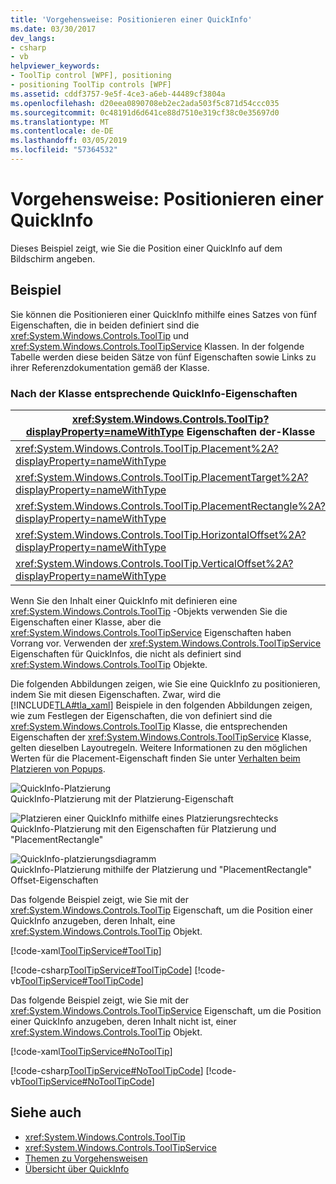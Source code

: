 ```yaml
---
title: 'Vorgehensweise: Positionieren einer QuickInfo'
ms.date: 03/30/2017
dev_langs:
- csharp
- vb
helpviewer_keywords:
- ToolTip control [WPF], positioning
- positioning ToolTip controls [WPF]
ms.assetid: cddf3757-9e5f-4ce3-a6eb-44489cf3804a
ms.openlocfilehash: d20eea0890708eb2ec2ada503f5c871d54ccc035
ms.sourcegitcommit: 0c48191d6d641ce88d7510e319cf38c0e35697d0
ms.translationtype: MT
ms.contentlocale: de-DE
ms.lasthandoff: 03/05/2019
ms.locfileid: "57364532"
---
```

# <a name="how-to-position-a-tooltip"></a>Vorgehensweise: Positionieren einer QuickInfo
Dieses Beispiel zeigt, wie Sie die Position einer QuickInfo auf dem Bildschirm angeben.  
  
## <a name="example"></a>Beispiel  
 Sie können die Positionieren einer QuickInfo mithilfe eines Satzes von fünf Eigenschaften, die in beiden definiert sind die <xref:System.Windows.Controls.ToolTip> und <xref:System.Windows.Controls.ToolTipService> Klassen. In der folgende Tabelle werden diese beiden Sätze von fünf Eigenschaften sowie Links zu ihrer Referenzdokumentation gemäß der Klasse.  
  
### <a name="corresponding-tooltip-properties-according-to-class"></a>Nach der Klasse entsprechende QuickInfo-Eigenschaften  
  
|<xref:System.Windows.Controls.ToolTip?displayProperty=nameWithType> Eigenschaften der-Klasse|<xref:System.Windows.Controls.ToolTipService?displayProperty=nameWithType> Eigenschaften der-Klasse|  
|--------------------------------------------------------------------------------------------------------------------------------------------------------------|---------------------------------------------------------------------------------------------------------------------------------------------------------------------|  
|<xref:System.Windows.Controls.ToolTip.Placement%2A?displayProperty=nameWithType>|<xref:System.Windows.Controls.ToolTipService.Placement%2A?displayProperty=nameWithType>|  
|<xref:System.Windows.Controls.ToolTip.PlacementTarget%2A?displayProperty=nameWithType>|<xref:System.Windows.Controls.ToolTipService.PlacementTarget%2A?displayProperty=nameWithType>|  
|<xref:System.Windows.Controls.ToolTip.PlacementRectangle%2A?displayProperty=nameWithType>|<xref:System.Windows.Controls.ToolTipService.PlacementRectangle%2A?displayProperty=nameWithType>|  
|<xref:System.Windows.Controls.ToolTip.HorizontalOffset%2A?displayProperty=nameWithType>|<xref:System.Windows.Controls.ToolTipService.HorizontalOffset%2A?displayProperty=nameWithType>|  
|<xref:System.Windows.Controls.ToolTip.VerticalOffset%2A?displayProperty=nameWithType>|<xref:System.Windows.Controls.ToolTipService.VerticalOffset%2A?displayProperty=nameWithType>|  
  
 Wenn Sie den Inhalt einer QuickInfo mit definieren eine <xref:System.Windows.Controls.ToolTip> -Objekts verwenden Sie die Eigenschaften einer Klasse, aber die <xref:System.Windows.Controls.ToolTipService> Eigenschaften haben Vorrang vor. Verwenden der <xref:System.Windows.Controls.ToolTipService> Eigenschaften für QuickInfos, die nicht als definiert sind <xref:System.Windows.Controls.ToolTip> Objekte.  
  
 Die folgenden Abbildungen zeigen, wie Sie eine QuickInfo zu positionieren, indem Sie mit diesen Eigenschaften. Zwar, wird die [!INCLUDE[TLA#tla_xaml](../../../../includes/tlasharptla-xaml-md.md)] Beispiele in den folgenden Abbildungen zeigen, wie zum Festlegen der Eigenschaften, die von definiert sind die <xref:System.Windows.Controls.ToolTip> Klasse, die entsprechenden Eigenschaften der <xref:System.Windows.Controls.ToolTipService> Klasse, gelten dieselben Layoutregeln. Weitere Informationen zu den möglichen Werten für die Placement-Eigenschaft finden Sie unter [Verhalten beim Platzieren von Popups](popup-placement-behavior.md).  
  
 ![QuickInfo-Platzierung](./media/tooltipplacement.png "ToolTipPlacement")  
QuickInfo-Platzierung mit der Platzierung-Eigenschaft  
  
 ![Platzieren einer QuickInfo mithilfe eines Platzierungsrechtecks](./media/tooltipplacementrectangle.png "ToolTipPlacementRectangle")  
QuickInfo-Platzierung mit den Eigenschaften für Platzierung und "PlacementRectangle"  
  
 ![QuickInfo-platzierungsdiagramm](./media/tooltipplacementprhv.png "ToolTipPlacementPRHV")  
QuickInfo-Platzierung mithilfe der Platzierung und "PlacementRectangle" Offset-Eigenschaften  
  
 Das folgende Beispiel zeigt, wie Sie mit der <xref:System.Windows.Controls.ToolTip> Eigenschaft, um die Position einer QuickInfo anzugeben, deren Inhalt, eine <xref:System.Windows.Controls.ToolTip> Objekt.  
  
 [!code-xaml[ToolTipService#ToolTip](~/samples/snippets/csharp/VS_Snippets_Wpf/ToolTipService/CSharp/Pane1.xaml#tooltip)]  
  
 [!code-csharp[ToolTipService#ToolTipCode](~/samples/snippets/csharp/VS_Snippets_Wpf/ToolTipService/CSharp/Pane1.xaml.cs#tooltipcode)]
 [!code-vb[ToolTipService#ToolTipCode](~/samples/snippets/visualbasic/VS_Snippets_Wpf/ToolTipService/visualbasic/pane1.xaml.vb#tooltipcode)]  
  
 Das folgende Beispiel zeigt, wie Sie mit der <xref:System.Windows.Controls.ToolTipService> Eigenschaft, um die Position einer QuickInfo anzugeben, deren Inhalt nicht ist, einer <xref:System.Windows.Controls.ToolTip> Objekt.  
  
 [!code-xaml[ToolTipService#NoToolTip](~/samples/snippets/csharp/VS_Snippets_Wpf/ToolTipService/CSharp/Pane1.xaml#notooltip)]  
  
 [!code-csharp[ToolTipService#NoToolTipCode](~/samples/snippets/csharp/VS_Snippets_Wpf/ToolTipService/CSharp/Pane1.xaml.cs#notooltipcode)]
 [!code-vb[ToolTipService#NoToolTipCode](~/samples/snippets/visualbasic/VS_Snippets_Wpf/ToolTipService/visualbasic/pane1.xaml.vb#notooltipcode)]  
  
## <a name="see-also"></a>Siehe auch
- <xref:System.Windows.Controls.ToolTip>
- <xref:System.Windows.Controls.ToolTipService>
- [Themen zu Vorgehensweisen](tooltip-how-to-topics.md)
- [Übersicht über QuickInfo](tooltip-overview.md)
